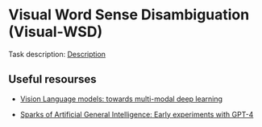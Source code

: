 # Visual Word Sense Disambiguation (Visual-WSD)

Task description: [Description](https://raganato.github.io/vwsd/)

## Useful resourses

- [Vision Language models: towards multi-modal deep learning](https://theaisummer.com/vision-language-models/)

- [Sparks of Artificial General Intelligence: Early experiments with GPT-4](https://arxiv.org/pdf/2303.12712.pdf)
